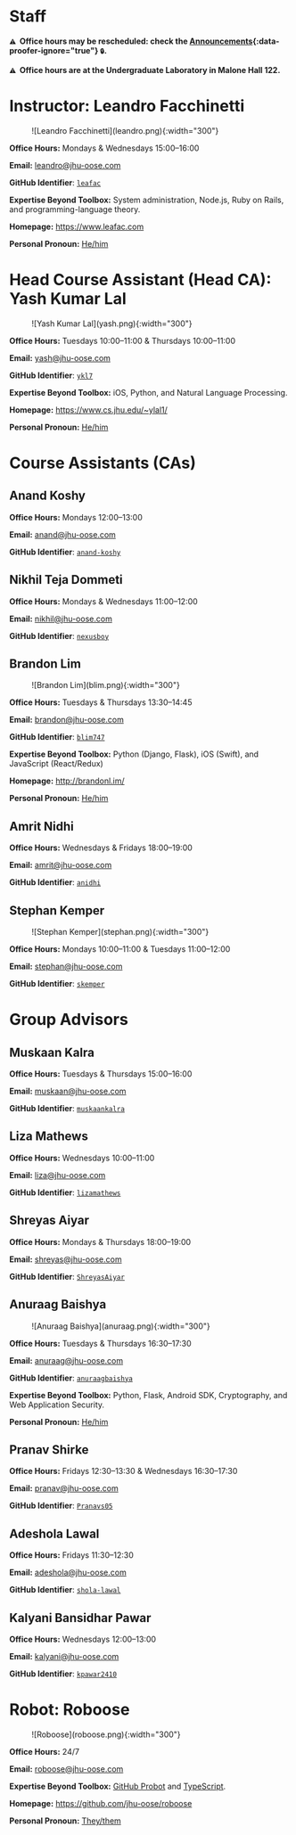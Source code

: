 # Staff

**<small>⚠️</small>  Office hours may be rescheduled: check the [Announcements](https://github.com/jhu-oose/{{site.course}}-students/labels/announcement){:data-proofer-ignore="true"} <small title="You must be a registered student logged into GitHub to see this.">🔒</small>.**

**<small>⚠️</small>  Office hours are at the Undergraduate Laboratory in Malone Hall 122.**

# Instructor: Leandro Facchinetti

<figure markdown="1">
![Leandro Facchinetti](leandro.png){:width="300"}
</figure>

**Office Hours:** Mondays & Wednesdays 15:00–16:00

**Email:** <leandro@jhu-oose.com>

**GitHub Identifier**: [`leafac`](https://github.com/leafac)

**Expertise Beyond Toolbox:** System administration, Node.js, Ruby on Rails, and programming-language theory.

**Homepage:** <https://www.leafac.com>

**Personal Pronoun:** [He/him](https://www.mypronouns.org/he-him)

# Head Course Assistant (Head CA): Yash Kumar Lal

<figure markdown="1">
![Yash Kumar Lal](yash.png){:width="300"}
</figure>

**Office Hours:** Tuesdays 10:00–11:00 & Thursdays 10:00–11:00

**Email:** <yash@jhu-oose.com>

**GitHub Identifier**: [`ykl7`](https://github.com/ykl7)

**Expertise Beyond Toolbox:** iOS, Python, and Natural Language Processing.

**Homepage:** <https://www.cs.jhu.edu/~ylal1/>

**Personal Pronoun:** [He/him](https://www.mypronouns.org/he-him)

# Course Assistants (CAs)

## Anand Koshy

<!--
<figure markdown="1">
![<Name>](<Profile picture. Dimensions: 600x600. Circular crop. Show your face. The purpose of the profile picture is to be able to recognize you. See the other pictures at https://www.jhu-oose.com/staff. We may take your picture for you with a good camera and good lighting, if you want.>){:width="300"}
</figure>
-->

**Office Hours:** Mondays 12:00–13:00

**Email:** <anand@jhu-oose.com>

**GitHub Identifier**: [`anand-koshy`](https://github.com/anand-koshy)

<!-- **Expertise Beyond Toolbox:** . -->

<!-- **Homepage:** <Address> -->

<!-- **Personal Pronoun:** See https://www.mypronouns.org to understand more about this. Answer (if you wish) in the form of a link, for example, [She/her](https://www.mypronouns.org/she-her) -->

## Nikhil Teja Dommeti

<!--
<figure markdown="1">
![<Name>](<Profile picture. Dimensions: 600x600. Circular crop. Show your face. The purpose of the profile picture is to be able to recognize you. See the other pictures at https://www.jhu-oose.com/staff. We may take your picture for you with a good camera and good lighting, if you want.>){:width="300"}
</figure>
-->

**Office Hours:** Mondays & Wednesdays 11:00–12:00

**Email:** <nikhil@jhu-oose.com>

**GitHub Identifier**: [`nexusboy`](https://github.com/nexusboy)

<!-- **Expertise Beyond Toolbox:** . -->

<!-- **Homepage:** <Address> -->

<!-- **Personal Pronoun:** See https://www.mypronouns.org to understand more about this. Answer (if you wish) in the form of a link, for example, [She/her](https://www.mypronouns.org/she-her) -->

## Brandon Lim

<figure markdown="1">
![Brandon Lim](blim.png){:width="300"}
</figure>

**Office Hours:** Tuesdays & Thursdays 13:30–14:45

**Email:** <brandon@jhu-oose.com>

**GitHub Identifier**: [`blim747`](https://github.com/blim747)

**Expertise Beyond Toolbox:** Python (Django, Flask), iOS (Swift), and JavaScript (React/Redux)

**Homepage:** <http://brandonl.im/>

**Personal Pronoun:** [He/him](https://www.mypronouns.org/he-him)

## Amrit Nidhi

<!--
<figure markdown="1">
![<Name>](<Profile picture. Dimensions: 600x600. Circular crop. Show your face. The purpose of the profile picture is to be able to recognize you. See the other pictures at https://www.jhu-oose.com/staff. We may take your picture for you with a good camera and good lighting, if you want.>){:width="300"}
</figure>
-->

**Office Hours:** Wednesdays & Fridays 18:00–19:00

**Email:** <amrit@jhu-oose.com>

**GitHub Identifier**: [`anidhi`](https://github.com/anidhi)

<!-- **Expertise Beyond Toolbox:** . -->

<!-- **Homepage:** <Address> -->

<!-- **Personal Pronoun:** See https://www.mypronouns.org to understand more about this. Answer (if you wish) in the form of a link, for example, [She/her](https://www.mypronouns.org/she-her) -->

## Stephan Kemper

<figure markdown="1">
![Stephan Kemper](stephan.png){:width="300"}
</figure>

 **Office Hours:** Mondays 10:00–11:00 & Tuesdays 11:00–12:00

**Email:** <stephan@jhu-oose.com>

**GitHub Identifier**: [`skemper`](https://github.com/skemper)

<!-- **Expertise Beyond Toolbox:** . -->

<!-- **Homepage:** <Address> -->

<!-- **Personal Pronoun:** See https://www.mypronouns.org to understand more about this. Answer (if you wish) in the form of a link, for example, [She/her](https://www.mypronouns.org/she-her) -->

# Group Advisors

## Muskaan Kalra

<!--
<figure markdown="1">
![<Name>](<Profile picture. Dimensions: 600x600. Circular crop. Show your face. The purpose of the profile picture is to be able to recognize you. See the other pictures at https://www.jhu-oose.com/staff. We may take your picture for you with a good camera and good lighting, if you want.>){:width="300"}
</figure>
-->

**Office Hours:** Tuesdays & Thursdays 15:00–16:00

**Email:** <muskaan@jhu-oose.com>

**GitHub Identifier**: [`muskaankalra`](https://github.com/muskaankalra)

<!-- **Expertise Beyond Toolbox:** . -->

<!-- **Homepage:** <Address> -->

<!-- **Personal Pronoun:** See https://www.mypronouns.org to understand more about this. Answer (if you wish) in the form of a link, for example, [She/her](https://www.mypronouns.org/she-her) -->

## Liza Mathews

<!--
<figure markdown="1">
![<Name>](<Profile picture. Dimensions: 600x600. Circular crop. Show your face. The purpose of the profile picture is to be able to recognize you. See the other pictures at https://www.jhu-oose.com/staff. We may take your picture for you with a good camera and good lighting, if you want.>){:width="300"}
</figure>
-->

**Office Hours:** Wednesdays 10:00–11:00

**Email:** <liza@jhu-oose.com>

**GitHub Identifier**: [`lizamathews`](https://github.com/lizamathews)

<!-- **Expertise Beyond Toolbox:** . -->

<!-- **Homepage:** <Address> -->

<!-- **Personal Pronoun:** See https://www.mypronouns.org to understand more about this. Answer (if you wish) in the form of a link, for example, [She/her](https://www.mypronouns.org/she-her) -->

## Shreyas Aiyar

<!--
<figure markdown="1">
![<Name>](<Profile picture. Dimensions: 600x600. Circular crop. Show your face. The purpose of the profile picture is to be able to recognize you. See the other pictures at https://www.jhu-oose.com/staff. We may take your picture for you with a good camera and good lighting, if you want.>){:width="300"}
</figure>
-->

**Office Hours:** Mondays & Thursdays 18:00–19:00

**Email:** <shreyas@jhu-oose.com>

**GitHub Identifier**: [`ShreyasAiyar`](https://github.com/ShreyasAiyar)

<!-- **Expertise Beyond Toolbox:** . -->

<!-- **Homepage:** <Address> -->

<!-- **Personal Pronoun:** See https://www.mypronouns.org to understand more about this. Answer (if you wish) in the form of a link, for example, [She/her](https://www.mypronouns.org/she-her) -->

## Anuraag Baishya

<figure markdown="1">
![Anuraag Baishya](anuraag.png){:width="300"}
</figure>

**Office Hours:** Tuesdays & Thursdays 16:30–17:30

**Email:** <anuraag@jhu-oose.com>

**GitHub Identifier**: [`anuraagbaishya`](https://github.com/anuraagbaishya)

**Expertise Beyond Toolbox:** Python, Flask, Android SDK, Cryptography, and Web Application Security.

**Personal Pronoun:** [He/him](https://www.mypronouns.org/he-him)

## Pranav Shirke

<!--
<figure markdown="1">
![<Name>](<Profile picture. Dimensions: 600x600. Circular crop. Show your face. The purpose of the profile picture is to be able to recognize you. See the other pictures at https://www.jhu-oose.com/staff. We may take your picture for you with a good camera and good lighting, if you want.>){:width="300"}
</figure>
-->

**Office Hours:** Fridays 12:30–13:30 & Wednesdays 16:30–17:30

**Email:** <pranav@jhu-oose.com>

**GitHub Identifier**: [`Pranavs05`](https://github.com/Pranavs05)

<!-- **Expertise Beyond Toolbox:** . -->

<!-- **Homepage:** <Address> -->

<!-- **Personal Pronoun:** See https://www.mypronouns.org to understand more about this. Answer (if you wish) in the form of a link, for example, [She/her](https://www.mypronouns.org/she-her) -->

## Adeshola Lawal

<!--
<figure markdown="1">
![<Name>](<Profile picture. Dimensions: 600x600. Circular crop. Show your face. The purpose of the profile picture is to be able to recognize you. See the other pictures at https://www.jhu-oose.com/staff. We may take your picture for you with a good camera and good lighting, if you want.>){:width="300"}
</figure>
-->

**Office Hours:** Fridays 11:30–12:30

**Email:** <adeshola@jhu-oose.com>

**GitHub Identifier**: [`shola-lawal`](https://github.com/shola-lawal)

<!-- **Expertise Beyond Toolbox:** . -->

<!-- **Homepage:** <Address> -->

<!-- **Personal Pronoun:** See https://www.mypronouns.org to understand more about this. Answer (if you wish) in the form of a link, for example, [She/her](https://www.mypronouns.org/she-her) -->

## Kalyani Bansidhar Pawar

<!--
<figure markdown="1">
![<Name>](<Profile picture. Dimensions: 600x600. Circular crop. Show your face. The purpose of the profile picture is to be able to recognize you. See the other pictures at https://www.jhu-oose.com/staff. We may take your picture for you with a good camera and good lighting, if you want.>){:width="300"}
</figure>
-->

**Office Hours:** Wednesdays 12:00–13:00

**Email:** <kalyani@jhu-oose.com>

**GitHub Identifier**: [`kpawar2410`](https://github.com/kpawar2410)

<!-- **Expertise Beyond Toolbox:** . -->

<!-- **Homepage:** <Address> -->

<!-- **Personal Pronoun:** See https://www.mypronouns.org to understand more about this. Answer (if you wish) in the form of a link, for example, [She/her](https://www.mypronouns.org/she-her) -->

# Robot: Roboose

<figure markdown="1">
![Roboose](roboose.png){:width="300"}
</figure>

**Office Hours:** 24/7

**Email:** <roboose@jhu-oose.com>

**Expertise Beyond Toolbox:** [GitHub Probot](https://probot.github.io) and [TypeScript](https://www.typescriptlang.org).

**Homepage:** <https://github.com/jhu-oose/roboose>

**Personal Pronoun:** [They/them](https://www.mypronouns.org/they-them)

